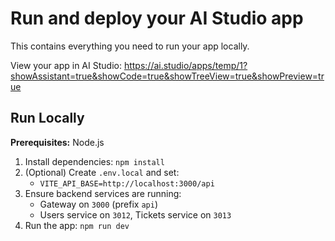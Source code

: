 # Run and deploy your AI Studio app

This contains everything you need to run your app locally.

View your app in AI Studio: https://ai.studio/apps/temp/1?showAssistant=true&showCode=true&showTreeView=true&showPreview=true

## Run Locally

**Prerequisites:**  Node.js


1. Install dependencies:
   `npm install`
2. (Optional) Create `.env.local` and set:
   - `VITE_API_BASE=http://localhost:3000/api`
3. Ensure backend services are running:
   - Gateway on `3000` (prefix `api`)
   - Users service on `3012`, Tickets service on `3013`
4. Run the app:
   `npm run dev`
